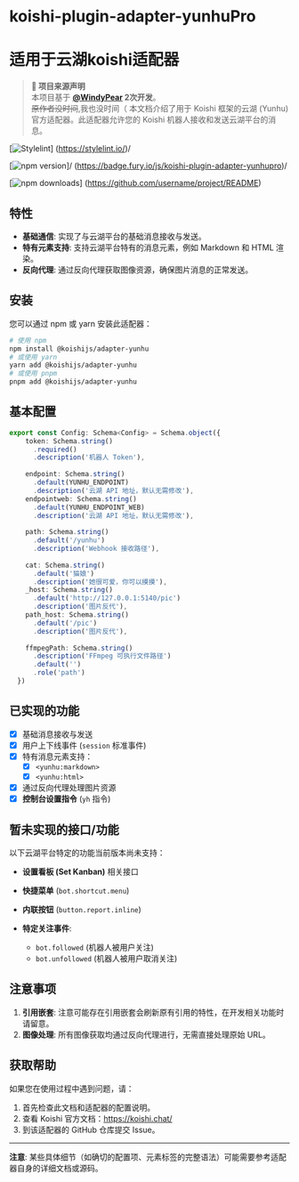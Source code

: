 # koishi-plugin-adapter-yunhuPro
# 适用于云湖koishi适配器
> **📢 项目来源声明**  
> 本项目基于 **[@WindyPear](https://github.com/WindyPear-Team/koishi-plugin-adapter-yunhu) 2次开发**。    
> ~~原作者没时间~~,我也没时间（
本文档介绍了用于 Koishi 框架的云湖 (Yunhu) 官方适配器。此适配器允许您的 Koishi 机器人接收和发送云湖平台的消息。

[![Stylelint](https://img.shields.io/badge/stylelint-enabled-brightgreen.svg)]
(https://stylelint.io/)/

[![npm version](https://img.shields.io/npm/v/koishi-plugin-adapter-yunhupro)]/
(https://badge.fury.io/js/koishi-plugin-adapter-yunhupro)/

[![npm downloads](https://img.shields.io/npm/koishi-plugin-adapter-yunhupro)]
(https://github.com/username/project/README)

## 特性

-   **基础通信**: 实现了与云湖平台的基础消息接收与发送。
-   **特有元素支持**: 支持云湖平台特有的消息元素，例如 Markdown 和 HTML 渲染。
-   **反向代理**: 通过反向代理获取图像资源，确保图片消息的正常发送。

## 安装

您可以通过 npm 或 yarn 安装此适配器：

```bash
# 使用 npm
npm install @koishijs/adapter-yunhu
# 或使用 yarn
yarn add @koishijs/adapter-yunhu
# 或使用 pnpm
pnpm add @koishijs/adapter-yunhu
```

## 基本配置
```typescript
export const Config: Schema<Config> = Schema.object({
    token: Schema.string()
      .required()
      .description('机器人 Token'),
    
    endpoint: Schema.string()
      .default(YUNHU_ENDPOINT)
      .description('云湖 API 地址，默认无需修改'),
    endpointweb: Schema.string()
      .default(YUNHU_ENDPOINT_WEB)
      .description('云湖 API 地址，默认无需修改'),
    
    path: Schema.string()
      .default('/yunhu')
      .description('Webhook 接收路径'),
    
    cat: Schema.string()
      .default('猫娘')
      .description('她很可爱，你可以摸摸'),
    _host: Schema.string()
      .default('http://127.0.0.1:5140/pic')
      .description('图片反代'),
    path_host: Schema.string()
      .default('/pic')
      .description('图片反代'),
     
    ffmpegPath: Schema.string()
      .description('FFmpeg 可执行文件路径')
      .default('')
      .role('path')
  })
```

## 已实现的功能

-   [x] 基础消息接收与发送
-   [x] 用户上下线事件 (`session` 标准事件)
-   [x] 特有消息元素支持：
    -   [x] `<yunhu:markdown>`
    -   [x] `<yunhu:html>`
-   [x] 通过反向代理处理图片资源
-   [x] **控制台设置指令** (`yh` 指令)

## 暂未实现的接口/功能

以下云湖平台特定的功能当前版本尚未支持：

-   **设置看板 (Set Kanban)** 相关接口

-   **快捷菜单** (`bot.shortcut.menu`)
-   **内联按钮** (`button.report.inline`)
-   **特定关注事件**:
    -   `bot.followed` (机器人被用户关注)
    -   `bot.unfollowed` (机器人被用户取消关注)

## 注意事项

1.  **引用嵌套**: 注意可能存在引用嵌套会刷新原有引用的特性，在开发相关功能时请留意。
2.  **图像处理**: 所有图像获取均通过反向代理进行，无需直接处理原始 URL。

## 获取帮助

如果您在使用过程中遇到问题，请：
1.  首先检查此文档和适配器的配置说明。
2.  查看 Koishi 官方文档：https://koishi.chat/
3.  到该适配器的 GitHub 仓库提交 Issue。

---

**注意**: 某些具体细节（如确切的配置项、元素标签的完整语法）可能需要参考适配器自身的详细文档或源码。


